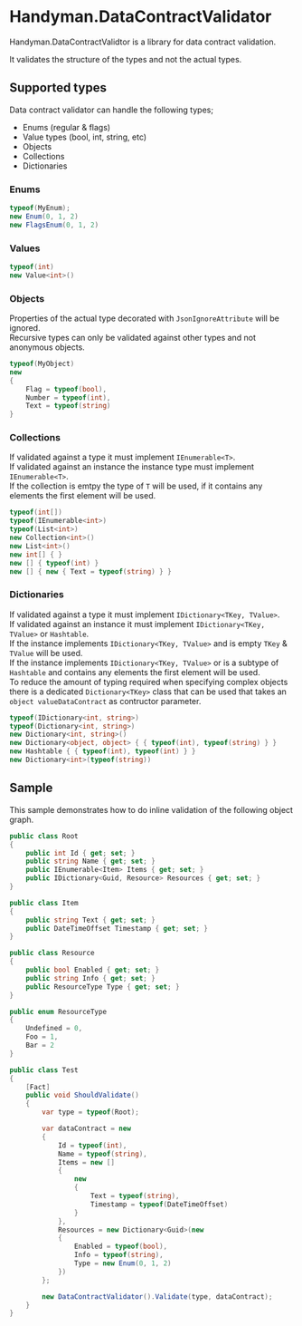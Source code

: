 # Handyman.DataContractValidator

Handyman.DataContractValidtor is a library for data contract validation.

It validates the structure of the types and not the actual types.

## Supported types

Data contract validator can handle the following types;

* Enums (regular & flags)
* Value types (bool, int, string, etc)
* Objects
* Collections
* Dictionaries

### Enums

``` csharp
typeof(MyEnum);
new Enum(0, 1, 2)
new FlagsEnum(0, 1, 2)
```

### Values

``` csharp
typeof(int)
new Value<int>()
```

### Objects

Properties of the actual type decorated with `JsonIgnoreAttribute` will be ignored.  
Recursive types can only be validated against other types and not anonymous objects.

``` csharp
typeof(MyObject)
new
{
    Flag = typeof(bool),
    Number = typeof(int),
    Text = typeof(string)
}
```

### Collections

If validated against a type it must implement `IEnumerable<T>`.  
If validated against an instance the instance type must implement `IEnumerable<T>`.  
If the collection is emtpy the type of `T` will be used, if it contains any elements the first element will be used.

``` csharp
typeof(int[])
typeof(IEnumerable<int>)
typeof(List<int>)
new Collection<int>()
new List<int>()
new int[] { }
new [] { typeof(int) }
new [] { new { Text = typeof(string) } }
```

### Dictionaries

If validated against a type it must implement `IDictionary<TKey, TValue>`.  
If validated against an instance it must implement `IDictionary<TKey, TValue>` or `Hashtable`.  
If the instance implements `IDictionary<TKey, TValue>` and is empty `TKey` & `TValue` will be used.  
If the instance implements `IDictionary<TKey, TValue>` or is a subtype of `Hashtable` and contains any elements the first element will be used.  
To reduce the amount of typing required when specifying complex objects there is a dedicated `Dictionary<TKey>` class that can be used that takes an `object valueDataContract` as contructor parameter.

``` csharp
typeof(IDictionary<int, string>)
typeof(Dictionary<int, string>)
new Dictionary<int, string>()
new Dictionary<object, object> { { typeof(int), typeof(string) } }
new Hashtable { { typeof(int), typeof(int) } }
new Dictionary<int>(typeof(string))
```

## Sample

This sample demonstrates how to do inline validation of the following object graph.

``` csharp
public class Root
{
    public int Id { get; set; }
    public string Name { get; set; }
    public IEnumerable<Item> Items { get; set; }
    public IDictionary<Guid, Resource> Resources { get; set; }
}

public class Item
{
    public string Text { get; set; }
    public DateTimeOffset Timestamp { get; set; }
}

public class Resource
{
    public bool Enabled { get; set; }
    public string Info { get; set; }
    public ResourceType Type { get; set; }
}

public enum ResourceType
{
    Undefined = 0,
    Foo = 1,
    Bar = 2
}

public class Test
{
    [Fact]
    public void ShouldValidate()
    {
        var type = typeof(Root);

        var dataContract = new
        {
            Id = typeof(int),
            Name = typeof(string),
            Items = new []
            {
                new
                {
                    Text = typeof(string),
                    Timestamp = typeof(DateTimeOffset)
                }
            },
            Resources = new Dictionary<Guid>(new
            {
                Enabled = typeof(bool),
                Info = typeof(string),
                Type = new Enum(0, 1, 2)
            })
        };

        new DataContractValidator().Validate(type, dataContract);
    }
}
```
